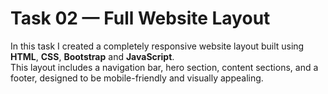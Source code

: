 # Task 02 — Full Website Layout

In this task I created a completely responsive website layout built using **HTML**, **CSS**, **Bootstrap** and **JavaScript**.  
This layout includes a navigation bar, hero section, content sections, and a footer, designed to be mobile-friendly and visually appealing.
